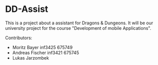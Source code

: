 # DD-Assist

This is a project about a assistant for Dragons & Dungeons. It will be our university project for the course "Development of mobile Applications".

Contributors:
- Moritz Bayer inf3425 675749
- Andreas Fischer inf3421 675745
- Lukas Jarzombek
